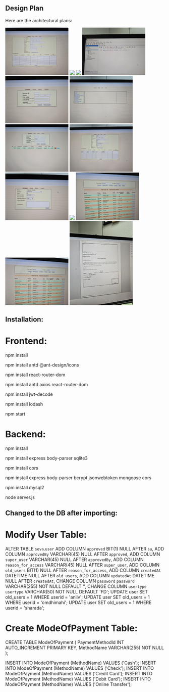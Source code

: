 ## Design Plan

Here are the architectural plans:

<p float="left">
  <img src="Arch/Old_images/20240527_190413.jpg" width="200" />
  <img src="Arch/Old_images/20240527_190423.jpg" width="200" />
  <img src="Arch/Old_images/20240527_190439.jpg" width="200" />
  <img src="Arch/Old_images/20240527_190706.jpg" width="200" />
  <img src="Arch/Old_images/20240527_190407.jpg" width="200" />
  <img src="Arch/Old_images/20240527_190418.jpg" width="200" />
  <img src="Arch/Old_images/20240527_190455.jpg" width="200" />
  <img src="Arch/Old_images/20240527_190459.jpg" width="200" />
  <img src="Arch/Old_images/20240527_190510.jpg" width="200" />
  <img src="Arch/Old_images/20240527_190514.jpg" width="200" />
  <img src="Arch/Old_images/20240530_194554.jpg" width="200" />
  <img src="Arch/Old_images/20240530_194559.jpg" width="200" />
  <img src="Arch/Old_images/20240530_194721.jpg" width="200" />
</p>

## Installation:

# Frontend:
npm install

npm install antd @ant-design/icons

npm install react-router-dom

npm install antd axios react-router-dom

npm install jwt-decode

npm install lodash

npm start


# Backend:
npm install

npm install express body-parser sqlite3

npm install cors

npm install express body-parser bcrypt jsonwebtoken mongoose cors

npm install mysql2

node server.js


## Changed to the DB after importing:


# Modify User Table:

ALTER TABLE `seva`.`user` 
ADD COLUMN `approved` BIT(1) NULL AFTER `su`,
ADD COLUMN `approvedBy` VARCHAR(45) NULL AFTER `approved`,
ADD COLUMN `super_user` VARCHAR(45) NULL AFTER `approvedBy`,
ADD COLUMN `reason_for_access` VARCHAR(45) NULL AFTER `super_user`,
ADD COLUMN `old_users` BIT(1) NULL AFTER `reason_for_access`,
ADD COLUMN `createdAt` DATETIME NULL AFTER `old_users`,
ADD COLUMN `updatedAt` DATETIME NULL AFTER `createdAt`,
CHANGE COLUMN `password` `password` VARCHAR(255) NOT NULL DEFAULT '',
CHANGE COLUMN `usertype` `usertype` VARCHAR(50) NOT NULL DEFAULT 'FD';
UPDATE user SET old_users = 1 WHERE userid = 'anilv';
UPDATE user SET old_users = 1 WHERE userid = 'omdhimahi';
UPDATE user SET old_users = 1 WHERE userid = 'sharada';

# Create ModeOfPayment Table:

CREATE TABLE ModeOfPayment (
  PaymentMethodId INT AUTO_INCREMENT PRIMARY KEY,
  MethodName VARCHAR(255) NOT NULL
);

INSERT INTO ModeOfPayment (MethodName) VALUES ('Cash');
INSERT INTO ModeOfPayment (MethodName) VALUES ('Check');
INSERT INTO ModeOfPayment (MethodName) VALUES ('Credit Card');
INSERT INTO ModeOfPayment (MethodName) VALUES ('Debit Card');
INSERT INTO ModeOfPayment (MethodName) VALUES ('Online Transfer');
